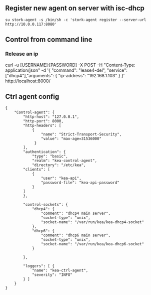 ## Register new agent on server with isc-dhcp

```su stork-agent -s /bin/sh -c 'stork-agent register --server-url http://10.0.0.117:8080'```

## Control from command line

### Release an ip 

curl -u [USERNAME]:[PASSWORD] -X POST -H "Content-Type: application/json"      -d '{
       "command": "lease4-del",
       "service": ["dhcp4"],"arguments": {
         "ip-address": "192.168.1.103"
       }
     }'      http://localhost:8000/


## Ctrl agent config

```
{
    "Control-agent": {
        "http-host": "127.0.0.1",
        "http-port": 8000,
        "http-headers": [
            {
                "name": "Strict-Transport-Security",
                "value": "max-age=31536000"
             }
        ],
        "authentication": {
            "type": "basic",
            "realm": "kea-control-agent",
            "directory": "/etc/kea",
        "clients": [
            {
                "user": "kea-api",
                "password-file": "kea-api-password"
            }
        ]
        },

        "control-sockets": {
            "dhcp4": {
                "comment": "dhcp4 main server",
                "socket-type": "unix",
                "socket-name": "/var/run/kea/kea-dhcp4-socket"
            },
            "dhcp6": {
                "comment": "dhcp6 main server",
                "socket-type": "unix",
                "socket-name": "/var/run/kea/kea-dhcp6-socket"
            }

        },

        "loggers": [ {
            "name": "kea-ctrl-agent",
            "severity": "INFO"
        } ]
    }
}
```